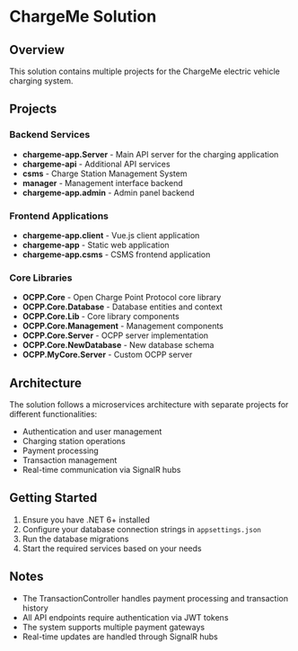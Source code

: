 # ChargeMe Solution

## Overview
This solution contains multiple projects for the ChargeMe electric vehicle charging system.

## Projects

### Backend Services
- **chargeme-app.Server** - Main API server for the charging application
- **chargeme-api** - Additional API services
- **csms** - Charge Station Management System
- **manager** - Management interface backend
- **chargeme-app.admin** - Admin panel backend

### Frontend Applications
- **chargeme-app.client** - Vue.js client application
- **chargeme-app** - Static web application
- **chargeme-app.csms** - CSMS frontend application

### Core Libraries
- **OCPP.Core** - Open Charge Point Protocol core library
- **OCPP.Core.Database** - Database entities and context
- **OCPP.Core.Lib** - Core library components
- **OCPP.Core.Management** - Management components
- **OCPP.Core.Server** - OCPP server implementation
- **OCPP.Core.NewDatabase** - New database schema
- **OCPP.MyCore.Server** - Custom OCPP server

## Architecture
The solution follows a microservices architecture with separate projects for different functionalities:
- Authentication and user management
- Charging station operations
- Payment processing
- Transaction management
- Real-time communication via SignalR hubs

## Getting Started
1. Ensure you have .NET 6+ installed
2. Configure your database connection strings in `appsettings.json`
3. Run the database migrations
4. Start the required services based on your needs

## Notes
- The TransactionController handles payment processing and transaction history
- All API endpoints require authentication via JWT tokens
- The system supports multiple payment gateways
- Real-time updates are handled through SignalR hubs 